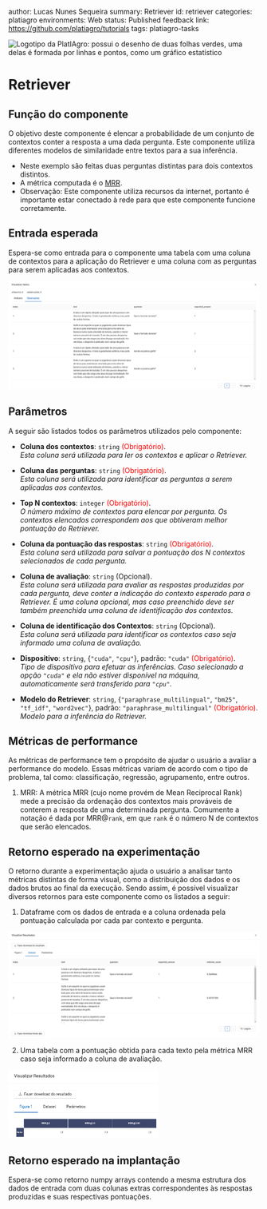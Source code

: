 author: Lucas Nunes Sequeira
summary: Retriever
id: retriever
categories: platiagro
environments: Web
status: Published
feedback link: https://github.com/platiagro/tutorials
tags: platiagro-tasks


![Logotipo da PlatIAgro: possui o desenho de duas folhas verdes, uma delas é formada por linhas e pontos, como um gráfico estatístico](img/logo.png)


# Retriever

## Função do componente

O objetivo deste componente é elencar a probabilidade de um conjunto de contextos conter a resposta a uma dada pergunta. Este componente utiliza diferentes modelos de similaridade entre textos para a sua inferência.

* Neste exemplo são feitas duas perguntas distintas para dois contextos distintos.
* A métrica computada é o [MRR](https://en.wikipedia.org/wiki/Mean_reciprocal_rank).
* Observação: Este componente utiliza recursos da internet, portanto é importante estar conectado à rede para que este componente funcione corretamente.


## Entrada esperada

Espera-se como entrada para o componente uma tabela com uma coluna de contextos para a aplicação do Retriever e uma coluna com as perguntas para serem aplicadas aos contextos.

<img src="img/retriever/input_dataset.png" width="800">

## Parâmetros

A seguir são listados todos os parâmetros utilizados pelo componente:

- **Coluna dos contextos**: `string` <span style="color:red">(Obrigatório)</span>.<br>
<em>Esta coluna será utilizada para ler os contextos e aplicar o Retriever.</em>

- **Coluna das perguntas**: `string` <span style="color:red">(Obrigatório)</span>.<br>
<em>Esta coluna será utilizada para identificar as perguntas a serem aplicadas aos contextos.</em>

- **Top N contextos**: `integer` <span style="color:red">(Obrigatório)</span>.<br>
<em>O número máximo de contextos para elencar por pergunta. Os contextos elencados correspondem aos que obtiveram melhor pontuação do Retriever.</em>

- **Coluna da pontuação das respostas**: `string` <span style="color:red">(Obrigatório)</span>.<br>
<em>Esta coluna será utilizada para salvar a pontuação dos N contextos selecionados de cada pergunta.</em>

- **Coluna de avaliação**: `string` <span>(Opcional)</span>.<br>
<em>Esta coluna será utilizada para avaliar as respostas produzidas por cada pergunta, deve conter a indicação do contexto esperado para o Retriever. É uma coluna opcional, mas caso preenchido deve ser também preenchida uma coluna de identificação dos contextos.</em>

- **Coluna de identificação dos Contextos**: `string` <span>(Opcional)</span>.<br>
<em>Esta coluna será utilizada para identificar os contextos caso seja informado uma coluna de avaliação.</em>

- **Dispositivo**: `string`, {`"cuda"`, `"cpu"`}, padrão: `"cuda"` <span style="color:red">(Obrigatório)</span>.<br>
<em>Tipo de dispositivo para efetuar as inferências. Caso selecionado a opção `"cuda"` e ela não estiver disponível na máquina, automaticamente será transferido para `"cpu"`.</em>

- **Modelo do Retriever**: `string`, {`"paraphrase_multilingual"`, `"bm25"`, `"tf_idf"`, `"word2vec"`}, padrão: `"paraphrase_multilingual"` <span style="color:red">(Obrigatório)</span>.<br>
<em>Modelo para a inferência do Retriever.</em>


## Métricas de performance

As métricas de performance tem o propósito de ajudar o usuário a avaliar a performance do modelo. Essas métricas variam de acordo com o tipo de problema, tal como: classificação, regressão, agrupamento, entre outros.

1. MRR: A métrica MRR (cujo nome provém de Mean Reciprocal Rank) mede a precisão da ordenação dos contextos mais prováveis de conterem a resposta de uma determinada pergunta. Comumente a notação é dada por MRR@`rank`, em que `rank` é o número N de contextos que serão elencados.

## Retorno esperado na experimentação

O retorno durante a experimentação ajuda o usuário a analisar tanto métricas distintas de forma visual, como a distribuição dos dados e os dados brutos ao final da execução. Sendo assim, é possível visualizar diversos retornos para este componente como os listados a seguir:

1. Dataframe com os dados de entrada e a coluna ordenada pela pontuação calculada por cada par contexto e pergunta.

<img src="img/retriever/output_dataset.png" width="800">

2. Uma tabela com a pontuação obtida para cada texto pela métrica MRR caso seja informado a coluna de avaliação.

<img src="img/retriever/metrics.png" width="300">

## Retorno esperado na implantação

Espera-se como retorno numpy arrays contendo a mesma estrutura dos dados de entrada com duas colunas extras correspondentes às respostas produzidas e suas respectivas pontuações.